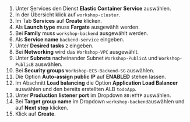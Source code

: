 1. Unter Services den Dienst **Elastic Container Service** auswählen.
2. In der Übersicht klick auf ``workshop-cluster``.
3. Im Tab **Services** auf **Create** klicken.
4. Als **Launch type** muss **Fargate** ausgewählt werden.
5. Bei **Family** muss ``workshop-backend`` ausgewählt werden.
6. Als **Service name** ``backend-service`` eingeben.
7. Unter **Desired tasks** ``2`` eingeben.
9. Bei **Networking** wird das ``Workshop-VPC`` ausgewählt.
10. Unter **Subnets** nacheinander Subnet ``Workshop-PublicA`` und ``Workshop-PublicB`` auswählen.
11. Bei **Security groups** ``Workshop-ECS-Backend-SG`` auswählen.
13. Die Option **Auto-assign public IP** auf **ENABLED** stehen lassen.
14. Im Abschnitt **Load balancing** die Option **Application Load Balancer** auswählen und den bereits erstellten ALB ``todoApp``.
16. Unter **Production listener port** im Dropdown ``80:HTTP`` auswählen.
17. Bei **Target group name** im Dropdown ``workshop-backend``auswählen und auf **Next step** klicken.
18. Klick auf **Create**.